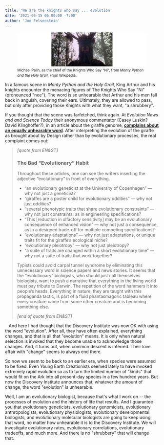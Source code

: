 ```yaml
---
title: 'We are the knights who say ... evolution'
date: '2021-05-15 06:00:00 -7:00'
author: 'Joe Felsenstein'
---
```


<figure>
  <img src="/uploads/2021/Knightni.jpg">
  <figcaption> <small>Michael Palin, as the chief of the Knights Who Say "Ni", from <em>Monty Python and the Holy Grail</em>. From Wikipedia.</small>
  </figcaption>
</figure>

<P>
 In a famous scene in <em>Monty Python and the Holy Grail</em>, King Arthur and his knights encounter the menacing figures of The Knights Who Say "Ni" (pronounced "nee").  The word
 is so unhearable that Arthur and his men fall back in anguish, covering their ears.  Ultimately, they are allowed to pass, but only after providing those Knights with what they want, "a shrubbery".
  <p>
    If you thought that the scene was farfetched, think again.  At <em>Evolution News and and Science Today</em> their anonymous commentator (Casey Luskin? David Klinghoffer?), in an article about the giraffe genome, <a href="https://evolutionnews.org/2021/05/giraffe-genome-is-not-evolutionary/"><strong>complains about an equally unhearable word</strong></a>.  After interpreting the evolution of the giraffe as brought about by Design rather than by evolutionary processes, the real complaint comes out:
    <p>
    <!--more-->
      <P>
<div bgcolor="lightblue">
<blockquote>
  <em>[quote from EN&amp;ST]</em>
<h3>The Bad “Evolutionary” Habit</h3>

Throughout these articles, one can see the writers inserting the adjective “evolutionary” in front of everything. 
<ul>
<li> “an evolutionary geneticist at the University of Copenhagen” — why not just a geneticist?</li>
<li> “giraffes are a poster child for evolutionary oddities” — why not just oddities?</li>
<li> “several phenotypic traits that share evolutionary constraints” — why not just constraints, as in engineering specifications?</li>
<li> “This [reduction in olfactory sensitivity] may be an evolutionary consequence of enhanced vision” — why not just a consequence, as in a designed trade-off for multiple competing specifications?</li>
<li> “evolutionary adaptations” — why not just adaptations, or unique traits fit for the giraffe’s ecological niche?</li>
<li> “evolutionary pleiotropy” — why not just pleiotropy?</li>
<li> “a suite of traits are changed within a short evolutionary time” — why not a suite of traits that work together?</li>
</ul>

Typists could avoid carpal tunnel syndrome by eliminating this unnecessary word in science papers and news stories. 
It seems that the “evolutionary” biologists, who should just call themselves biologists, want to push a narrative
that everything in the living world must pay tribute to Darwin. The repetition of the word hammers it into people’s
heads. Everything in nature, they are taught with this propaganda tactic, is part of a fluid phantasmagoric 
tableau where every creature came from some other creature and is becoming something else. 

 <em>[end of quote from EN&amp;ST]</em>
</blockquote>
</div>

&nbsp;&nbsp;
And here I had thought that the Discovery Institute was now OK with using the word "evolution".  After all, they
have often explained, everything changes, and that is all that "evolution" means.  It is only when natural selection is invoked that
they become unable to acknowledge those changes.  And, it turns out, when common descent is inferred.  Their love affair with "change"
seems to always end there.
<p>
So now we seem to be back to an earlier era, when species were assumed to be fixed.  Even Young Earth Creationists seemed lately 
to have invoked extremely rapid evolution so as to turn the limited number of "kinds" that would fit on the Ark into all present-day species in a few hundred years.
But now the Discovery Institute announces that, whatever the amount of change, the word "evolution" is unhearable.
<p>
Well, I am an evolutionary biologist, because that's what I work on -- the processes of evolution and the history of life that results. 
And I guarantee you that evolutionary geneticists, evolutionary genomicists, evolutionary anthropologists, evolutionary physiologists, evolutionary developmental biologists,
and evolutionary molecular biologists are going to keep using that word, no matter how unhearable it is to the Discovery Institute. We will investigate
evolutionary rates, evolutionary correlations, evolutionary tradeoffs, and much more.
And there is no "shrubbery" that will change that.
            
